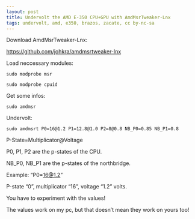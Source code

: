 ```yaml
---
layout: post
title: Undervolt the AMD E-350 CPU+GPU with AmdMsrTweaker-Lnx
tags: undervolt, amd, e350, brazos, zacate, cc by-nc-sa
---
```


Download AmdMsrTweaker-Lnx:

https://github.com/johkra/amdmsrtweaker-lnx

Load neccessary modules:

```
sudo modprobe msr
```
```
sudo modprobe cpuid
```

Get some infos:

```
sudo amdmsr
```

Undervolt:

```
sudo amdmsrt P0=16@1.2 P1=12.8@1.0 P2=8@0.8 NB_P0=0.85 NB_P1=0.8
```

P-State=Multiplicator@Voltage

P0, P1, P2 are the p-states of the CPU.

NB_P0, NB_P1 are the p-states of the northbridge.

Example: “P0=16@1.2”

P-state “0”, multiplicator “16”, voltage “1.2” volts.

You have to experiment with the values!

The values work on my pc, but that doesn’t mean they work on yours too!
